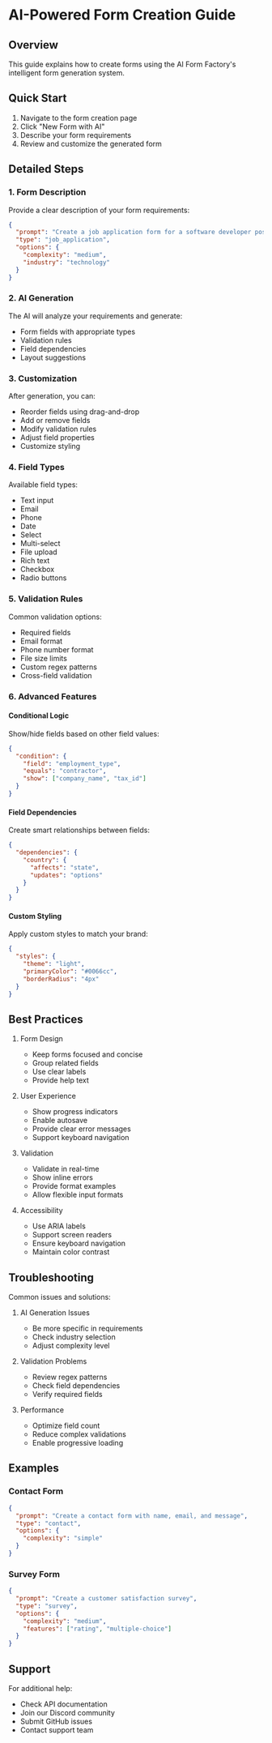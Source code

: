# AI-Powered Form Creation Guide

## Overview

This guide explains how to create forms using the AI Form Factory's intelligent form generation system.

## Quick Start

1. Navigate to the form creation page
2. Click "New Form with AI"
3. Describe your form requirements
4. Review and customize the generated form

## Detailed Steps

### 1. Form Description

Provide a clear description of your form requirements:

```json
{
  "prompt": "Create a job application form for a software developer position",
  "type": "job_application",
  "options": {
    "complexity": "medium",
    "industry": "technology"
  }
}
```

### 2. AI Generation

The AI will analyze your requirements and generate:

- Form fields with appropriate types
- Validation rules
- Field dependencies
- Layout suggestions

### 3. Customization

After generation, you can:

- Reorder fields using drag-and-drop
- Add or remove fields
- Modify validation rules
- Adjust field properties
- Customize styling

### 4. Field Types

Available field types:

- Text input
- Email
- Phone
- Date
- Select
- Multi-select
- File upload
- Rich text
- Checkbox
- Radio buttons

### 5. Validation Rules

Common validation options:

- Required fields
- Email format
- Phone number format
- File size limits
- Custom regex patterns
- Cross-field validation

### 6. Advanced Features

#### Conditional Logic

Show/hide fields based on other field values:

```json
{
  "condition": {
    "field": "employment_type",
    "equals": "contractor",
    "show": ["company_name", "tax_id"]
  }
}
```

#### Field Dependencies

Create smart relationships between fields:

```json
{
  "dependencies": {
    "country": {
      "affects": "state",
      "updates": "options"
    }
  }
}
```

#### Custom Styling

Apply custom styles to match your brand:

```json
{
  "styles": {
    "theme": "light",
    "primaryColor": "#0066cc",
    "borderRadius": "4px"
  }
}
```

## Best Practices

1. Form Design

   - Keep forms focused and concise
   - Group related fields
   - Use clear labels
   - Provide help text

2. User Experience

   - Show progress indicators
   - Enable autosave
   - Provide clear error messages
   - Support keyboard navigation

3. Validation

   - Validate in real-time
   - Show inline errors
   - Provide format examples
   - Allow flexible input formats

4. Accessibility
   - Use ARIA labels
   - Support screen readers
   - Ensure keyboard navigation
   - Maintain color contrast

## Troubleshooting

Common issues and solutions:

1. AI Generation Issues

   - Be more specific in requirements
   - Check industry selection
   - Adjust complexity level

2. Validation Problems

   - Review regex patterns
   - Check field dependencies
   - Verify required fields

3. Performance
   - Optimize field count
   - Reduce complex validations
   - Enable progressive loading

## Examples

### Contact Form

```json
{
  "prompt": "Create a contact form with name, email, and message",
  "type": "contact",
  "options": {
    "complexity": "simple"
  }
}
```

### Survey Form

```json
{
  "prompt": "Create a customer satisfaction survey",
  "type": "survey",
  "options": {
    "complexity": "medium",
    "features": ["rating", "multiple-choice"]
  }
}
```

## Support

For additional help:

- Check API documentation
- Join our Discord community
- Submit GitHub issues
- Contact support team
